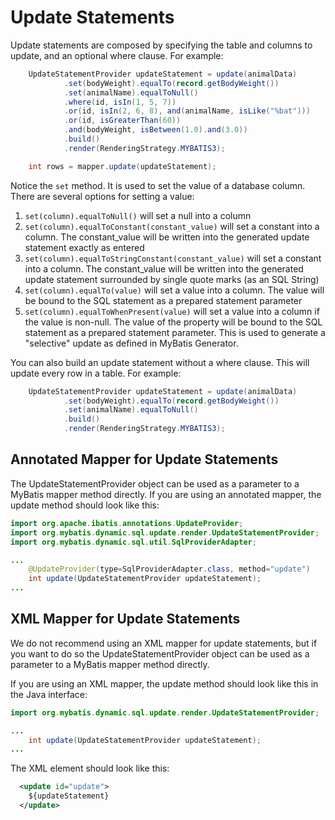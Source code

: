 # Update Statements
Update statements are composed by specifying the table and columns to update, and an optional where clause.  For example:

```java
    UpdateStatementProvider updateStatement = update(animalData)
            .set(bodyWeight).equalTo(record.getBodyWeight())
            .set(animalName).equalToNull()
            .where(id, isIn(1, 5, 7))
            .or(id, isIn(2, 6, 8), and(animalName, isLike("%bat")))
            .or(id, isGreaterThan(60))
            .and(bodyWeight, isBetween(1.0).and(3.0))
            .build()
            .render(RenderingStrategy.MYBATIS3);

    int rows = mapper.update(updateStatement);
```

Notice the `set` method. It is used to set the value of a database column.  There are several options for setting a value:

1. `set(column).equalToNull()` will set a null into a column
2. `set(column).equalToConstant(constant_value)` will set a constant into a column.  The constant_value will be written into the generated update statement exactly as entered
3. `set(column).equalToStringConstant(constant_value)` will set a constant into a column.  The constant_value will be written into the generated update statement surrounded by single quote marks (as an SQL String)
4. `set(column).equalTo(value)` will set a value into a column.  The value will be bound to the SQL statement as a prepared statement parameter
5. `set(column).equalToWhenPresent(value)` will set a value into a column if the value is non-null.  The value of the property will be bound to the SQL statement as a prepared statement parameter.  This is used to generate a "selective" update as defined in MyBatis Generator.

You can also build an update statement without a where clause.  This will update every row in a table.
For example:

```java
    UpdateStatementProvider updateStatement = update(animalData)
            .set(bodyWeight).equalTo(record.getBodyWeight())
            .set(animalName).equalToNull()
            .build()
            .render(RenderingStrategy.MYBATIS3);
``` 

## Annotated Mapper for Update Statements

The UpdateStatementProvider object can be used as a parameter to a MyBatis mapper method directly.  If you
are using an annotated mapper, the update method should look like this:
  
```java
import org.apache.ibatis.annotations.UpdateProvider;
import org.mybatis.dynamic.sql.update.render.UpdateStatementProvider;
import org.mybatis.dynamic.sql.util.SqlProviderAdapter;

...
    @UpdateProvider(type=SqlProviderAdapter.class, method="update")
    int update(UpdateStatementProvider updateStatement);
...

```

## XML Mapper for Update Statements

We do not recommend using an XML mapper for update statements, but if you want to do so the UpdateStatementProvider object can be used as a parameter to a MyBatis mapper method directly.

If you are using an XML mapper, the update method should look like this in the Java interface:
  
```java
import org.mybatis.dynamic.sql.update.render.UpdateStatementProvider;

...
    int update(UpdateStatementProvider updateStatement);
...

```

The XML element should look like this:

```xml
  <update id="update">
    ${updateStatement}
  </update>
```
